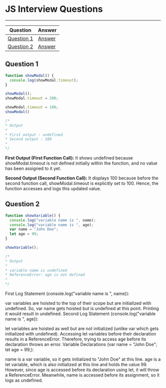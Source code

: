 # JS Interview Questions
---

| Question | Answer |
| -------- | ------ |
| [Question 1](#001) | [Answer](#001) |
| [Question 2](#001) | [Answer](#002) |

## Question 1
```javascript
function showModal() {
  console.log(showModal.timeout);
}

showModal();
showModal.timeout = 200;

showModal.timeout = 100;
showModal()

/*
* Output
*
* First output : undefined
* Second output : 100
*
*/

```

**First Output (First Function Call):** It shows undefined because showModal.timeout is not defined initially within the function, and no value has been assigned to it yet.

**Second Output (Second Function Call):** It displays 100 because before the second function call, showModal.timeout is explicitly set to 100. Hence, the function accesses and logs this updated value.


<a name="001"></a>

## Question 2
```javascript
function showVariable() {
  console.log("variable name is ", name);
  console.log("variable name is ", age);
  var name = "John Doe";
  let age = 99;
}

showVariable();

/*
* Output
*
* variable name is undefined
* ReferenceError: age is not defined
*
*/

```

First Log Statement (console.log("variable name is ", name)):

var variables are hoisted to the top of their scope but are initialized with undefined. So, var name gets hoisted but is undefined at this point. Printing it would result in undefined.
Second Log Statement (console.log("variable name is ", age)):

let variables are hoisted as well but are not initialized (unlike var which gets initialized with undefined). Accessing let variables before their declaration results in a ReferenceError. Therefore, trying to access age before its declaration throws an error.
Variable Declarations (var name = "John Doe"; let age = 99;):

name is a var variable, so it gets initialized to "John Doe" at this line.
age is a let variable, which is also initialized at this line and holds the value 99.
However, since age is accessed before its declaration using let, it will throw a ReferenceError. Meanwhile, name is accessed before its assignment, so it logs as undefined.

<a name="002"></a>

